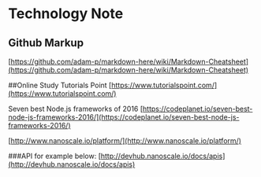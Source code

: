 # Technology Note

## Github Markup

[https://github.com/adam-p/markdown-here/wiki/Markdown-Cheatsheet](https://github.com/adam-p/markdown-here/wiki/Markdown-Cheatsheet)

##Online Study
Tutorials Point
[https://www.tutorialspoint.com/](https://www.tutorialspoint.com/)

Seven best Node.js frameworks of 2016
[https://codeplanet.io/seven-best-node-js-frameworks-2016/](https://codeplanet.io/seven-best-node-js-frameworks-2016/)

[http://www.nanoscale.io/platform/](http://www.nanoscale.io/platform/)

###API for example below:
[http://devhub.nanoscale.io/docs/apis](http://devhub.nanoscale.io/docs/apis)
